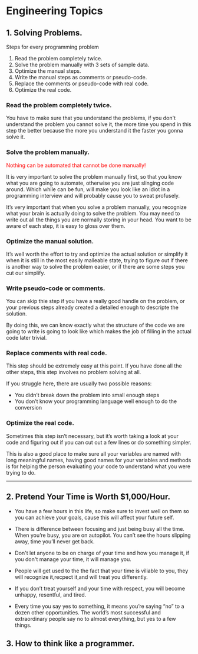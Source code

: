 # Engineering Topics

## 1. Solving Problems.

Steps for every programming problem

1. Read the problem completely twice.
2. Solve the problem manually with 3 sets of sample data.
3. Optimize the manual steps.
4. Write the manual steps as comments or pseudo-code.
5. Replace the comments or pseudo-code with real code.
6. Optimize the real code.

### Read the problem completely twice.

You have to make sure that you understand the problems, if you don't understand the problem you cannot solve it, the more time you spend in this step the better because the more you understand it the faster you gonna solve it.

### Solve the problem manually.

<p style="color:red">Nothing can be automated that cannot be done manually!</p>

It is very important to solve the problem manually first, so that you know what you are going to automate, otherwise you are just slinging code around. Which while can be fun, will make you look like an idiot in a programming interview and will probably cause you to sweat profusely.

It’s very important that when you solve a problem manually, you recognize what your brain is actually doing to solve the problem. You may need to write out all the things you are normally storing in your head. You want to be aware of each step, it is easy to gloss over them.

### Optimize the manual solution.

It’s well worth the effort to try and optimize the actual solution or simplify it when it is still in the most easily malleable state, trying to figure out if there is another way to solve the problem easier, or if there are some steps you cut our simplify.

### Write pseudo-code or comments.

You can skip thie step if you have a really good handle on the problem, or your previous steps already created a detailed enough to descripte the solution.

By doing this, we can know exactly what the structure of the code we are going to write is going to look like which makes the job of filling in the actual code later trivial.

### Replace comments with real code.

This step should be extremely easy at this point. If you have done all the other steps, this step involves no problem solving at all.

If you struggle here, there are usually two possible reasons:

- You didn’t break down the problem into small enough steps
- You don’t know your programming language well enough to do the conversion

### Optimize the real code.

Sometimes this step isn’t necessary, but it’s worth taking a look at your code and figuring out if you can cut out a few lines or do something simpler.

This is also a good place to make sure all your variables are named with long meaningful names, having good names for your variables and methods is for helping the person evaluating your code to understand what you were trying to do.

---

## 2. Pretend Your Time is Worth \$1,000/Hour.

- You have a few hours in this life, so make sure to invest well on them so you can achieve your goals, cause this will affect your future self.

- There is difference between focusing and just being busy all the time. When you’re busy, you are on autopilot. You can’t see the hours slipping away, time you’ll never get back.

- Don't let anyone to be on charge of your time and how you manage it, if you don't manage your time, it will manage you.

- People will get used to the the fact that your time is viliable to you, they will recognize it,recpect it,and will treat you differently.

- If you don’t treat yourself and your time with respect, you will become unhappy, resentful, and tired.

- Every time you say yes to something, it means you’re saying “no” to a dozen other opportunities. The world’s most successful and extraordinary people say no to almost everything, but yes to a few things.

## 3. How to think like a programmer.
